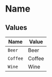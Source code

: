 # Name


## Values

| Name     | Value    |
| -------- | -------- |
| `Beer`   | Beer     |
| `Coffee` | Coffee   |
| `Wine`   | Wine     |